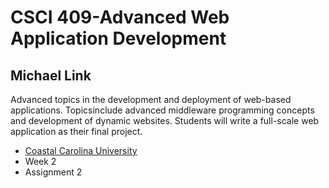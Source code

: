# CSCI 409-Advanced Web Application Development
## Michael Link</h2>
Advanced topics in the development and deployment of web-based applications. Topicsinclude advanced middleware programming concepts and development of dynamic websites. Students will write a full-scale web application as their final project.
- [Coastal Carolina University](https://coastal.edu)
- Week 2
- Assignment 2 
